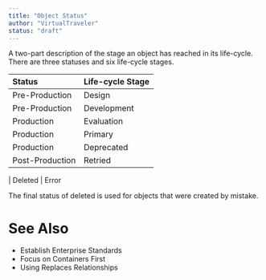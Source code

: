 ```yaml
---
title: "Object Status"
author: "VirtualTraveler"
status: "draft"
---
```

A two-part description of the stage an object has reached in its life-cycle. There are three statuses and six life-cycle stages. 

| Status          | Life-cycle Stage
|:----------------|:----------------------
| Pre-Production  | Design
| Pre-Production  | Development
| Production      | Evaluation
| Production      | Primary
| Production      | Deprecated
| Post-Production | Retried

| Deleted         | Error

The final status of deleted is used for objects that were created by mistake.

# See Also
- Establish Enterprise Standards
- Focus on Containers First
- Using Replaces Relationships
